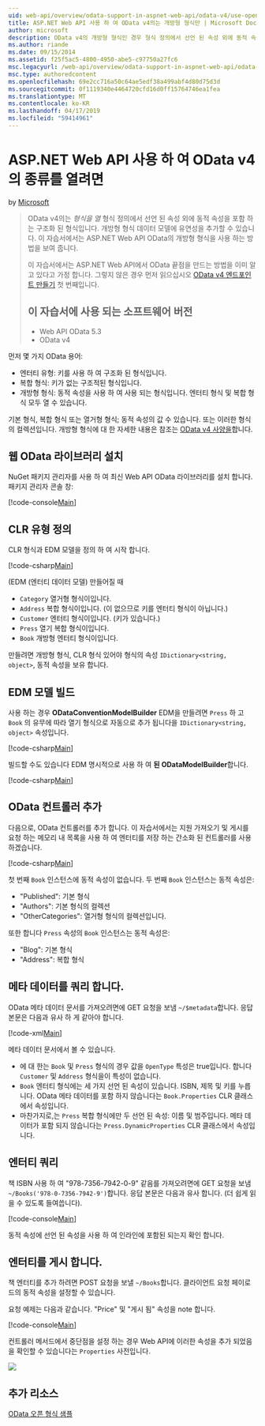 ```yaml
---
uid: web-api/overview/odata-support-in-aspnet-web-api/odata-v4/use-open-types-in-odata-v4
title: ASP.NET Web API 사용 하 여 OData v4의는 개방형 형식만 | Microsoft Docs
author: microsoft
description: OData v4의 개방형 형식인 경우 형식 정의에서 선언 된 속성 외에 동적 속성을 포함 하는 구조적된 형식 열기...
ms.author: riande
ms.date: 09/15/2014
ms.assetid: f25f5ac5-4800-4950-abe5-c97750a27fc6
msc.legacyurl: /web-api/overview/odata-support-in-aspnet-web-api/odata-v4/use-open-types-in-odata-v4
msc.type: authoredcontent
ms.openlocfilehash: 69e2cc716a50c64ae5edf38a499abf4d80d75d3d
ms.sourcegitcommit: 0f1119340e4464720cfd16d0ff15764746ea1fea
ms.translationtype: MT
ms.contentlocale: ko-KR
ms.lasthandoff: 04/17/2019
ms.locfileid: "59414961"
---
```

# <a name="open-types-in-odata-v4-with-aspnet-web-api"></a>ASP.NET Web API 사용 하 여 OData v4의 종류를 열려면

by [Microsoft](https://github.com/microsoft)

> OData v4의는 *형식을 열* 형식 정의에서 선언 된 속성 외에 동적 속성을 포함 하는 구조화 된 형식입니다. 개방형 형식 데이터 모델에 유연성을 추가할 수 있습니다. 이 자습서에서는 ASP.NET Web API OData의 개방형 형식을 사용 하는 방법을 보여 줍니다.
> 
> 이 자습서에서는 ASP.NET Web API에서 OData 끝점을 만드는 방법을 이미 알고 있다고 가정 합니다. 그렇지 않은 경우 먼저 읽으십시오 [OData v4 엔드포인트 만들기](create-an-odata-v4-endpoint.md) 첫 번째입니다.
> 
> ## <a name="software-versions-used-in-the-tutorial"></a>이 자습서에 사용 되는 소프트웨어 버전
> 
> 
> - Web API OData 5.3
> - OData v4


먼저 몇 가지 OData 용어:

- 엔터티 유형: 키를 사용 하 여 구조화 된 형식입니다.
- 복합 형식: 키가 없는 구조적된 형식입니다.
- 개방형 형식: 동적 속성을 사용 하 여 사용 되는 형식입니다. 엔터티 형식 및 복합 형식 모두 열 수 있습니다.

기본 형식, 복합 형식 또는 열거형 형식; 동적 속성의 값 수 있습니다. 또는 이러한 형식의 컬렉션입니다. 개방형 형식에 대 한 자세한 내용은 참조는 [OData v4 사양을](http://www.odata.org/documentation/odata-version-4-0/)합니다.

## <a name="install-the-web-odata-libraries"></a>웹 OData 라이브러리 설치

NuGet 패키지 관리자를 사용 하 여 최신 Web API OData 라이브러리를 설치 합니다. 패키지 관리자 콘솔 창:

[!code-console[Main](use-open-types-in-odata-v4/samples/sample1.cmd)]

## <a name="define-the-clr-types"></a>CLR 유형 정의

CLR 형식과 EDM 모델을 정의 하 여 시작 합니다.

[!code-csharp[Main](use-open-types-in-odata-v4/samples/sample2.cs)]

(EDM (엔터티 데이터 모델) 만들어질 때

- `Category` 열거형 형식이입니다.
- `Address` 복합 형식이입니다. (이 없으므로 키를 엔터티 형식이 아닙니다.)
- `Customer` 엔터티 형식이입니다. (키가 있습니다.)
- `Press` 열기 복합 형식이입니다.
- `Book` 개방형 엔터티 형식이입니다.

만들려면 개방형 형식, CLR 형식 있어야 형식의 속성 `IDictionary<string, object>`, 동적 속성을 보유 합니다.

## <a name="build-the-edm-model"></a>EDM 모델 빌드

사용 하는 경우 **ODataConventionModelBuilder** EDM을 만들려면 `Press` 하 고 `Book` 의 유무에 따라 열기 형식으로 자동으로 추가 됩니다을 `IDictionary<string, object>` 속성입니다.

[!code-csharp[Main](use-open-types-in-odata-v4/samples/sample3.cs)]

빌드할 수도 있습니다 EDM 명시적으로 사용 하 여 **된 ODataModelBuilder**합니다.

[!code-csharp[Main](use-open-types-in-odata-v4/samples/sample4.cs)]

## <a name="add-an-odata-controller"></a>OData 컨트롤러 추가

다음으로, OData 컨트롤러를 추가 합니다. 이 자습서에서는 지원 가져오기 및 게시를 요청 하는 메모리 내 목록을 사용 하 여 엔터티를 저장 하는 간소화 된 컨트롤러를 사용 하겠습니다.

[!code-csharp[Main](use-open-types-in-odata-v4/samples/sample5.cs)]

첫 번째 `Book` 인스턴스에 동적 속성이 없습니다. 두 번째 `Book` 인스턴스는 동적 속성은:

- "Published": 기본 형식
- "Authors": 기본 형식의 컬렉션
- "OtherCategories": 열거형 형식의 컬렉션입니다.

또한 합니다 `Press` 속성의 `Book` 인스턴스는 동적 속성은:

- "Blog": 기본 형식
- "Address": 복합 형식

## <a name="query-the-metadata"></a>메타 데이터를 쿼리 합니다.

OData 메타 데이터 문서를 가져오려면에 GET 요청을 보냄 `~/$metadata`합니다. 응답 본문은 다음과 유사 하 게 같아야 합니다.

[!code-xml[Main](use-open-types-in-odata-v4/samples/sample6.xml?highlight=5,21)]

메타 데이터 문서에서 볼 수 있습니다.

- 에 대 한는 `Book` 및 `Press` 형식의 경우 값을 `OpenType` 특성은 true입니다. 합니다 `Customer` 및 `Address` 형식을이 특성이 없습니다.
- `Book` 엔터티 형식에는 세 가지 선언 된 속성이 있습니다. ISBN, 제목 및 키를 누릅니다. OData 메타 데이터를 포함 하지 않습니다는 `Book.Properties` CLR 클래스에서 속성입니다.
- 마찬가지로,는 `Press` 복합 형식에만 두 선언 된 속성: 이름 및 범주입니다. 메타 데이터가 포함 되지 않습니다는 `Press.DynamicProperties` CLR 클래스에서 속성입니다.

## <a name="query-an-entity"></a>엔터티 쿼리

책 ISBN 사용 하 여 "978-7356-7942-0-9" 같음를 가져오려면에 GET 요청을 보냄 `~/Books('978-0-7356-7942-9')`합니다. 응답 본문은 다음과 유사 합니다. (더 쉽게 읽을 수 있도록 들여씁니다).

[!code-console[Main](use-open-types-in-odata-v4/samples/sample7.cmd?highlight=8-13,15-23)]

동적 속성에 선언 된 속성을 사용 하 여 인라인에 포함된 되는지 확인 합니다.

## <a name="post-an-entity"></a>엔터티를 게시 합니다.

책 엔터티를 추가 하려면 POST 요청을 보낼 `~/Books`합니다. 클라이언트 요청 페이로드의 동적 속성을 설정할 수 있습니다.

요청 예제는 다음과 같습니다. "Price" 및 "게시 됨" 속성을 note 합니다.

[!code-console[Main](use-open-types-in-odata-v4/samples/sample8.cmd?highlight=10)]

컨트롤러 메서드에서 중단점을 설정 하는 경우 Web API에 이러한 속성을 추가 되었음을 확인할 수 있습니다는 `Properties` 사전입니다.

![](use-open-types-in-odata-v4/_static/image1.png)

## <a name="additional-resources"></a>추가 리소스

[OData 오픈 형식 샘플](http://aspnet.codeplex.com/sourcecontrol/latest#Samples/WebApi/OData/v4/ODataOpenTypeSample/ReadMe.txt)
